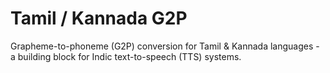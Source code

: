 # Tamil / Kannada G2P
Grapheme-to-phoneme (G2P) conversion for Tamil & Kannada languages - a building block for Indic text-to-speech (TTS) systems.
